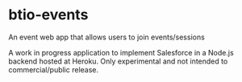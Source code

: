 # btio-events
An event web app that allows users to join events/sessions

A work in progress application to implement Salesforce in a Node.js backend hosted at Heroku.
Only experimental and not intended to commercial/public release.
